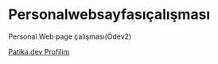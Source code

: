 # Personalwebsayfasıçalışması
Personal Web page çalışması(Ödev2)

<!-- LİNK -->
[Patika.dev Profilim](https://app.patika.dev/emresiral)